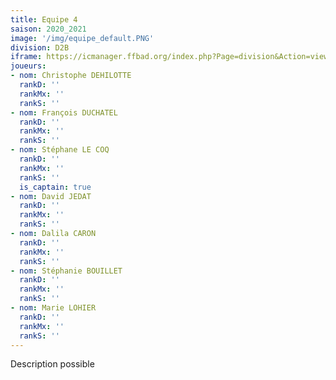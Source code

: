 ```yaml
---
title: Equipe 4
saison: 2020_2021
image: '/img/equipe_default.PNG'
division: D2B
iframe: https://icmanager.ffbad.org/index.php?Page=division&Action=view&ID_Division=6048&print=
joueurs:
- nom: Christophe DEHILOTTE
  rankD: ''
  rankMx: ''
  rankS: ''
- nom: François DUCHATEL
  rankD: ''
  rankMx: ''
  rankS: ''
- nom: Stéphane LE COQ
  rankD: ''
  rankMx: ''
  rankS: ''
  is_captain: true
- nom: David JEDAT
  rankD: ''
  rankMx: ''
  rankS: ''
- nom: Dalila CARON
  rankD: ''
  rankMx: ''
  rankS: ''
- nom: Stéphanie BOUILLET
  rankD: ''
  rankMx: ''
  rankS: ''
- nom: Marie LOHIER
  rankD: ''
  rankMx: ''
  rankS: ''
---
```


Description possible
